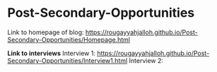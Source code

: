 # Post-Secondary-Opportunities



Link to homepage of blog: https://rougayyahjalloh.github.io/Post-Secondary-Opportunities/Homepage.html

<strong>Link to interviews</strong> 
Interview 1: https://rougayyahjalloh.github.io/Post-Secondary-Opportunities/Interview1.html
Interview 2: 
